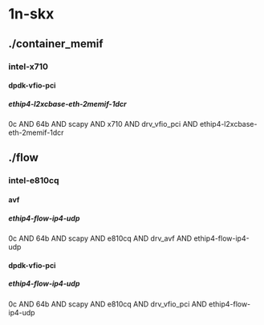 # 1n-skx
## ./container_memif
### intel-x710
#### dpdk-vfio-pci
##### ethip4-l2xcbase-eth-2memif-1dcr
0c AND 64b AND scapy AND x710 AND drv_vfio_pci AND ethip4-l2xcbase-eth-2memif-1dcr
## ./flow
### intel-e810cq
#### avf
##### ethip4-flow-ip4-udp
0c AND 64b AND scapy AND e810cq AND drv_avf AND ethip4-flow-ip4-udp
#### dpdk-vfio-pci
##### ethip4-flow-ip4-udp
0c AND 64b AND scapy AND e810cq AND drv_vfio_pci AND ethip4-flow-ip4-udp
